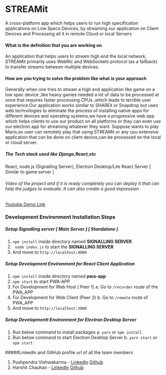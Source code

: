 # STREAMit
A cross-platform app which helps users to run high specification applications on Low Specs Devices, by streaming our application on Client Devices and Processing all it in remote Cloud or local Servers

#### What is the definition that you are working on 
An application that helps users to stream high end  the local network, STREAMit primarily uses WebRtc and WebSockets protocol (as a fallback) to transfer streams between multiple devices.

#### How are you trying to solve the problem like what is your approach 
Generally when one tries to stream a high end application like game on a low spec device ,like heavy games needed a lot of data to be processed at once that requires faster processing CPUs ,which leads to terrible user experience.Our application works similar to SHAREit or Snapdrop  but uses web technologies to eliminate the process of installing native apps for different devices and operating systems,we have a progressive web app which helps  clients to use our product on all platforms or they can even use our electron app for streaming whatever they want.
Suppose wants to play Mario,so user can remotely play that using STREAMit or any cpu extensive application that can be done on client device,can be processed on the local or cloud server.

##### The Tech stack used like Django,React,etc
React, node.js (Signalling Server), Electron Desktop/Lite React Server [ Similar to game server ]

###### Video of the project and if it is ready completely you can deploy it that can help the judges to evaluate. It can also create a good impression
[Youtube Demo Link](https://www.youtube.com/watch?v=cg7w6DANMp0)



### Development Environment Installation Steps
##### Setup **Signalling server [ Main Server ] [ Standalone ]**
1. ``` npm install ``` inside directory named **SIGNALLING SERVER**
2. ``` node index.js``` to start the **SIGNALLING SERVER**
3. And move to ``` http://localhost:4000 ```

##### Setup Development Environment for **React Client Application** 
1. ``` npm install ``` inside directory named **pwa-app**
2. ``` npm start ``` to start PWA-APP
3. For Development for Web Host ( Peer 1)
    a. Go to ```/recorder``` route of the PWA_APP
4. For Development for Web Client (Peer 2)
    b. Go to ``` /remote ``` route of PWA_APP
5. And move to ``` http://localhost:3000 ```

##### Setup Developmentt Environment for **Electron Desktop Server**  
1. Run below command to install packages
    a. ``` yarn ``` or ``` npm install ```
2. Run below command to start Electron Desktop Server
    b. ``` yarn start ``` or ``` npm start ```

#####LinkedIn and GitHub profile url of all the team members 
1. Pushpendra Vishwakarma - [LinkedIn](https://www.linkedin.com/in/pushpendrahpx/) [Github](https://github.com/Pushpendrahpx/)
2. Harshit Chauhan - [LinkedIn](https://www.linkedin.com/in/harshit-chauhan-35a342197/) [Github](https://github.com/Harshit2929/)

